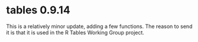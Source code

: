 # tables 0.9.14

This is a relatively minor update, adding a few functions.  The
reason to send it is that it is used in the R Tables Working Group
project.
